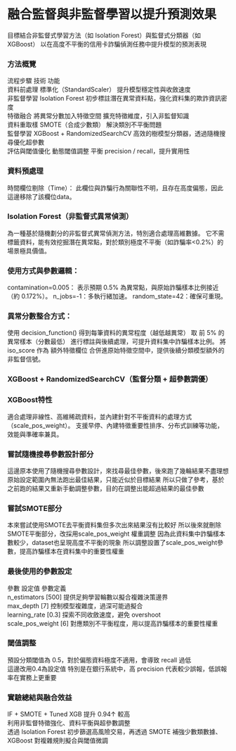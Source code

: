 # 融合監督與非監督學習以提升預測效果
目標結合非監督式學習方法（如 Isolation Forest）與監督式分類器（如 XGBoost）
以在高度不平衡的信用卡詐騙偵測任務中提升模型的預測表現
### 方法概覽
流程步驟	       技術	                      功能  
資料前處理	  標準化（StandardScaler）	      提升模型穩定性與收斂速度   
非監督學習	  Isolation Forest	            初步標註潛在異常資料點，強化資料集的欺詐資訊密度   
特徵融合   	將異常分數加入特徵空間	        擴充特徵維度，引入非監督知識   
資料重取樣	  SMOTE（合成少數類）	          解決類別不平衡問題   
監督學習	    XGBoost + RandomizedSearchCV	高效的樹模型分類器，透過隨機搜尋優化超參數   
評估與閾值優化	動態閾值調整	平衡 precision / recall，提升實用性   
### 資料預處理
時間欄位剔除（Time）：
此欄位與詐騙行為關聯性不明，且存在高度偏態，因此這邊移除了該欄位data。
### Isolation Forest（非監督式異常偵測）
為一種基於隨機劃分的非監督式異常偵測方法，特別適合處理高維數據。
它不需標籤資料，能有效挖掘潛在異常點，對於類別極度不平衡（如詐騙率<0.2%）的場景極具價值。
### 使用方式與參數邏輯：
contamination=0.005：
表示預期 0.5% 為異常點，與原始詐騙樣本比例接近（約 0.172%）。
n_jobs=-1：多執行緒加速。
random_state=42：確保可重現。
### 異常分數整合方式：
使用 decision_function() 得到每筆資料的異常程度（越低越異常）
取 前 5% 的異常樣本（分數最低） 進行標註與後續處理，可提升資料集中詐騙樣本比例。
將 iso_score 作為 額外特徵欄位 合併進原始特徵空間中，提供後續分類模型額外的非監督信號。
### XGBoost + RandomizedSearchCV（監督分類 + 超參數調優）
### XGBoost特性
適合處理非線性、高維稀疏資料，並內建針對不平衡資料的處理方式（scale_pos_weight）。
支援早停、內建特徵重要性排序、分布式訓練等功能，效能與準確率兼具。
### 嘗試隨機搜尋參數設計部分
這邊原本使用了隨機搜尋參數設計，來找尋最佳參數，後來跑了幾輪結果不盡理想
原始設定範圍內無法跑出最佳結果，只能近似於目標結果
所以只做了參考，基於之前跑的結果又重新手動調整參數，目的在調整出能超過結果的最佳參數
### 嘗試SMOTE部分
本來嘗試使用SMOTE去平衡資料集但多次出來結果沒有比較好
所以後來就刪除SMOTE平衡部分，改採用scale_pos_weight 權重調整
因為此資料集中詐騙樣本數較少，dataset也呈現高度不平衡的現象
所以調整設置了scale_pos_weight參數，提高詐騙樣本在資料集中的重要性權重
### 最後使用的參數設定
參數	             設定值                參數定義  
n_estimators	    [500]	       提供足夠學習輪數以擬合複雜決策邊界    
max_depth	        [7]	         控制模型複雜度，過深可能過擬合    
learning_rate	    [0.3]	       探索不同收斂速度，避免 overshoot     
scale_pos_weight	[6]          對應類別不平衡程度，用以提高詐騙樣本的重要性權重    

### 閾值調整
預設分類閾值為 0.5，對於偏態資料極度不適用，會導致 recall 過低  
這邊改用0.4為設定值
特別是在銀行系統中，高 precision 代表較少誤報，低誤報率在實務上更重要
### 實驗總結與融合效益
IF + SMOTE + Tuned XGB	提升	0.94↑	較高	  
利用非監督特徵強化、資料平衡與超參數調整  
透過 Isolation Forest 初步篩選高風險交易，再透過 SMOTE 補強少數類數據、XGBoost 對複雜規則擬合與閾值微調    

